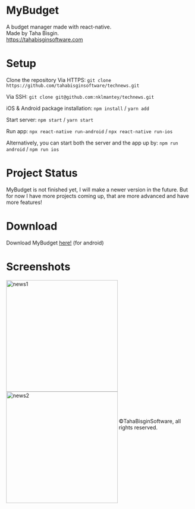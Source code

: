 # MyBudget

A budget manager made with react-native. <br>
Made by Taha Bisgin. <br>
https://tahabisginsoftware.com

# Setup

Clone the repository
Via HTTPS: `git clone https://github.com/tahabisginsoftware/technews.git`

Via SSH: `git clone git@github.com:nklmantey/technews.git`

iOS & Android package installation: `npm install` / `yarn add`

Start server: `npm start` / `yarn start`

Run app: `npx react-native run-android` / `npx react-native run-ios`

Alternatively, you can start both the server and the app up by: `npm run android` / `npm run ios`

# Project Status

MyBudget is not finished yet, I will make a newer version in the future. But for now I have more projects coming up, that are more advanced and have more features!

# Download
Download MyBudget [here!](https://drive.google.com/file/d/1hW_a-30vZccNOTjC7MGRn7KymofD8g5c/view?usp=sharing) (for android)

# Screenshots
<img align="left" alt="news1" src="https://i.imgur.com/E2Yi9p0.png" width="300"/>
<img align="left" alt="news2" src="https://i.ibb.co/k4DJVgF/two-news.png" width="300"/>
<br>
<br>
<br>
<br>
<br>
<br>
<br>
<br>
<br><br><br><br><br><br><br><br><br><br><br><br><br>

©TahaBisginSoftware, all rights reserved.
